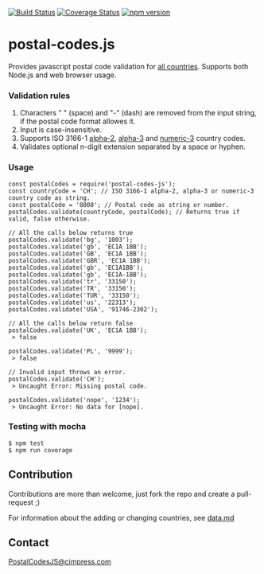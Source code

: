 [![Build Status](https://travis-ci.org/Cimpress-MCP/postal-codes-js.svg?branch=master)](https://travis-ci.org/Cimpress-MCP/postal-codes-js)
[![Coverage Status](https://coveralls.io/repos/github/Cimpress-MCP/postal-codes-js/badge.svg?branch=master)](https://coveralls.io/github/Cimpress-MCP/postal-codes-js?branch=master)
[![npm version](https://badge.fury.io/js/postal-codes-js.svg)](https://badge.fury.io/js/postal-codes-js)

# postal-codes.js
Provides javascript postal code validation for [all  countries](https://en.wikipedia.org/wiki/List_of_postal_codes). Supports both Node.js and web browser usage.


### Validation rules
1. Characters " " (space) and "-" (dash) are removed from the input string, if the postal code format allowes it.
2. Input is case-insensitive.
3. Supports ISO 3166-1 [alpha-2](https://en.wikipedia.org/wiki/ISO_3166-1_alpha-2), [alpha-3](https://en.wikipedia.org/wiki/ISO_3166-1_alpha-3) and [numeric-3](https://en.wikipedia.org/wiki/ISO_3166-1_numeric) country codes.
4. Validates optional n-digit extension separated by a space or hyphen.

### Usage
```
const postalCodes = require('postal-codes-js');
const countryCode = 'CH'; // ISO 3166-1 alpha-2, alpha-3 or numeric-3 country code as string.
const postalCode = '8008'; // Postal code as string or number.
postalCodes.validate(countryCode, postalCode); // Returns true if valid, false otherwise.

// All the calls below returns true
postalCodes.validate('bg', '1003');
postalCodes.validate('gb', 'EC1A 1BB');
postalCodes.validate('GB', 'EC1A 1BB');
postalCodes.validate('GBR', 'EC1A 1BB');
postalCodes.validate('gb', 'EC1A1BB');
postalCodes.validate('gb', 'EC1A-1BB');
postalCodes.validate('tr', '33150');
postalCodes.validate('TR', '33150');
postalCodes.validate('TUR', '33150');
postalCodes.validate('us', '22313');
postalCodes.validate('USA', '91746-2302');

// All the calls below return false
postalCodes.validate('UK', 'EC1A 1BB');
 > false

postalCodes.validate('PL', '9999');
 > false

// Invalid input throws an error.
postalCodes.validate('CH');
 > Uncaught Error: Missing postal code.

postalCodes.validate('nope', '1234');
 > Uncaught Error: No data for [nope].
```

### Testing with mocha
    $ npm test
    $ npm run coverage

## Contribution
Contributions are more than welcome, just fork the repo and create a pull-request ;)

For information about the adding or changing countries, see [data.md](data.md)

## Contact
PostalCodesJS@cimpress.com
